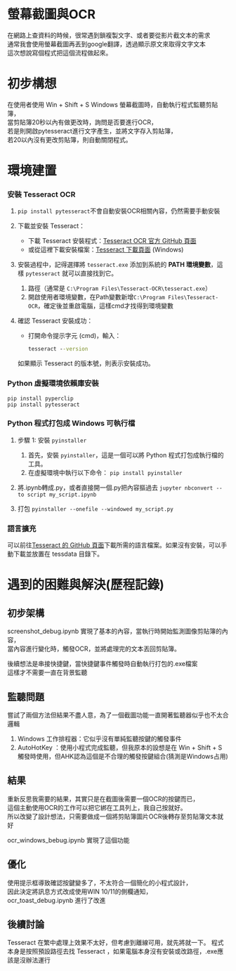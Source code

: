 # 螢幕截圖與OCR

在網路上查資料的時候，很常遇到鎖複製文字、或者要從影片截文本的需求  
通常我會使用螢幕截圖再丟到google翻譯，透過顯示原文來取得文字文本  
這次想說寫個程式把這個流程做起來。

# 初步構想

在使用者使用 Win + Shift + S Windows 螢幕截圖時，自動執行程式監聽剪貼簿，  
當剪貼簿20秒以內有做更改時，詢問是否要進行OCR，  
若是則開啟pytesseract進行文字產生，並將文字存入剪貼簿，  
若20以內沒有更改剪貼簿，則自動關閉程式。  

# 環境建置

### **安裝 Tesseract OCR**

1. `pip install pytesseract`不會自動安裝OCR相關內容，仍然需要手動安裝

2. 下載並安裝 Tesseract：
    
    - 下載 Tesseract 安裝程式：[Tesseract OCR 官方 GitHub 頁面](https://github.com/tesseract-ocr/tesseract)
    - 或從這裡下載安裝檔案：[Tesseract 下載頁面](https://github.com/UB-Mannheim/tesseract/wiki) (Windows)

2. 安裝過程中，記得選擇將 `tesseract.exe` 添加到系統的 **PATH 環境變數**，這樣 `pytesseract` 就可以直接找到它。
	1. 路徑（通常是 `C:\Program Files\Tesseract-OCR\tesseract.exe`）
	2. 開啟使用者環境變數，在Path變數新增`C:\Program Files\Tesseract-OCR`，確定後並重啟電腦，這樣cmd才找得到環境變數
	  
3. 確認 Tesseract 安裝成功：
    
    - 打開命令提示字元 (cmd)，輸入：
        ```cmd
        tesseract --version
		```
    如果顯示 Tesseract 的版本號，則表示安裝成功。

### **Python 虛擬環境依賴庫安裝**

```anaconda prompt
pip install pyperclip
pip install pytesseract
```

### **Python 程式打包成 Windows 可執行檔**

1. 步驟 1: 安裝 `pyinstaller`
	1. 首先，安裝 `pyinstaller`，這是一個可以將 Python 程式打包成執行檔的工具。
 	2. 在虛擬環境中執行以下命令：
		`pip install pyinstaller`

2. 將.ipynb轉成.py，或者直接開一個.py把內容摳過去 
	`jupyter nbconvert --to script my_script.ipynb`
3. 打包
	`pyinstaller --onefile --windowed my_script.py`

### **語言擴充**

可以前往[Tesseract 的 GitHub 頁面](https://github.com/tesseract-ocr/tessdata)下載所需的語言檔案。如果沒有安裝，可以手動下載並放置在 tessdata 目錄下。

# 遇到的困難與解決(歷程記錄)

## 初步架構
screenshot_debug.ipynb
實現了基本的內容，當執行時開始監測圖像剪貼簿的內容，  
當內容進行變化時，觸發OCR，並將處理完的文本丟回剪貼簿。  

後續想法是串接快捷鍵，當快捷鍵事件觸發時自動執行打包的.exe檔案  
這樣才不需要一直在背景監聽  

## 監聽問題
嘗試了兩個方法但結果不盡人意，為了一個截圖功能一直開著監聽器似乎也不太合邏輯   
1. Windows 工作排程器：它似乎沒有單純監聽按鍵的觸發事件  
2. AutoHotKey ：使用小程式完成監聽，但我原本的設想是在 Win + Shift + S 觸發時使用，但AHK認為這個是不合理的觸發按鍵組合(猜測是Windows占用)  

## 結果
重新反思我需要的結果，其實只是在截圖後需要一個OCR的按鍵而已，   
這個主動使用OCR的工作可以把它綁在工具列上，我自己按就好。  
所以改變了設計想法，只需要做成一個將剪貼簿圖片OCR後轉存至剪貼簿文本就好  

ocr_windows_bebug.ipynb 實現了這個功能  
## 優化
使用提示框導致確認按鍵變多了，不太符合一個簡化的小程式設計，  
因此決定將訊息方式改成使用WIN 10/11的側欄通知，  
ocr_toast_debug.ipynb 進行了改進  

## 後續討論
Tesseract 在繁中處理上效果不太好，但考慮到離線可用，就先將就一下。
程式本身是按照預設路徑去找 Tesseract ，如果電腦本身沒有安裝或改路徑，.exe應該是沒辦法運行



